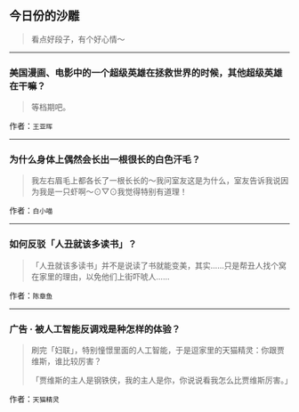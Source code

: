 ## 今日份的沙雕

> 看点好段子，有个好心情～


 
---

### 美国漫画、电影中的一个超级英雄在拯救世界的时候，其他超级英雄在干嘛？

> 等档期吧。


作者：`王亚晖`

---

### 为什么身体上偶然会长出一根很长的白色汗毛？

> 我左右眉毛上都各长了一根长长的～我问室友这是为什么，室友告诉我说因为我是一只虾啊～⊙▽⊙我觉得特别有道理！


作者：`白小喵`

---

### 如何反驳「人丑就该多读书」？

> 「人丑就该多读书」并不是说读了书就能变美，其实……只是帮丑人找个窝在家里的理由，以免他们上街吓唬人……


作者：`陈章鱼`

---

### 广告 · 被人工智能反调戏是种怎样的体验？

> 刷完「妇联」，特别憧憬里面的人工智能，于是逗家里的天猫精灵：你跟贾维斯，谁比较厉害？
> 
> 「贾维斯的主人是钢铁侠，我的主人是你，你说说看我怎么比贾维斯厉害。」


作者：`天猫精灵`